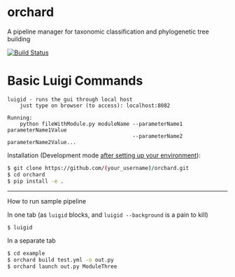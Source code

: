 # orchard
A pipeline manager for taxonomic classification and phylogenetic tree building

[![Build Status](https://travis-ci.org/acgt-tax-consultants/orchard.svg?branch=master)](https://travis-ci.org/acgt-tax-consultants/orchard)


# Basic Luigi Commands

```
luigid - runs the gui through local host
    just type on browser (to access): localhost:8082

Running:
    python fileWithModule.py moduleName --parameterName1 parameterName1Value
                                        --parameterName2 parameterName2Value...
```


Installation (Development mode [after setting up your environment](https://github.com/acgt-tax-consultants/gitting-started)):
```bash
$ git clone https://github.com/(your_username)/orchard.git
$ cd orchard
$ pip install -e .
```

---

How to run sample pipeline

In one tab (as `luigid` blocks, and `luigid --background` is a pain to kill)
```bash
$ luigid
```

In a separate tab
```bash
$ cd example
$ orchard build test.yml -o out.py
$ orchard launch out.py ModuleThree
```
